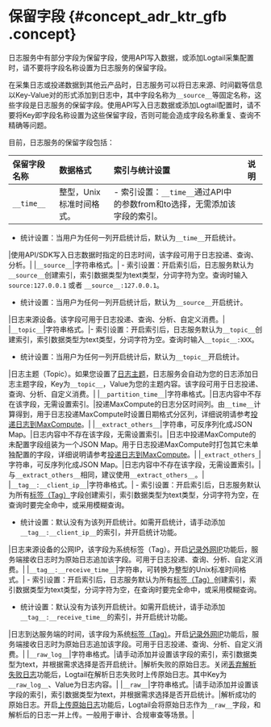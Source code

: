 # 保留字段 {#concept_adr_ktr_gfb .concept}

日志服务中有部分字段为保留字段，使用API写入数据，或添加Logtail采集配置时，请不要将字段名称设置为日志服务的保留字段。

在采集日志或投递数据到其他云产品时，日志服务可以将日志来源、时间戳等信息以Key-Value对的形式添加到日志中，其中字段名称为`__source__`等固定名称，这些字段是日志服务的保留字段。使用API写入日志数据或添加Logtail配置时，请不要将Key即字段名称设置为这些保留字段，否则可能会造成字段名称重复、查询不精确等问题。

目前，日志服务的保留字段包括：

|保留字段名称|数据格式|索引与统计设置|说明|
|:-----|:---|:------|:-|
|`__time__`|整型，Unix标准时间格式。| -   索引设置：`__time__`通过API中的参数from和to选择，无需添加该字段的索引。
-   统计设置：当用户为任何一列开启统计后，默认为`__time__`开启统计。

 |使用API/SDK写入日志数据时指定的日志时间，该字段可用于日志投递、查询、分析。|
|`__source__`|字符串格式。| -   索引设置：开启索引后，日志服务默认为`__source__`创建索引，索引数据类型为text类型，分词字符为空。查询时输入`source:127.0.0.1` 或者 `__source__:127.0.0.1`。
-   统计设置：当用户为任何一列开启统计后，默认为`__source__`开启统计。

 |日志来源设备。该字段可用于日志投递、查询、分析、自定义消费。|
|`__topic__`|字符串格式。|-   索引设置：开启索引后，日志服务默认为`__topic__`创建索引，索引数据类型为text类型，分词字符为空。查询时输入`__topic__:XXX`。
-   统计设置：当用户为任何一列开启统计后，默认为`__topic__`开启统计。

 |日志主题（Topic）。如果您设置了[日志主题](intl.zh-CN/用户指南/Logtail采集/数据源/文本-生成主题.md)，日志服务会自动为您的日志添加日志主题字段，Key为`__topic__`，Value为您的主题内容。该字段可用于日志投递、查询、分析、自定义消费。|
|`__partition_time__`|字符串格式。|日志内容中不存在该字段，无需设置索引。|投递MaxCompute的日志分区时间列。由`__time__`计算得到，用于日志投递MaxCompute时设置日期格式分区列，详细说明请参考[投递日志到MaxCompute](../../../../intl.zh-CN/用户指南/数据投递/投递日志到MaxCompute.md)。|
|`__extract_others__`|字符串，可反序列化成JSON Map。|日志内容中不存在该字段，无需设置索引。|日志中投递MaxCompute的未配置字段组装为一个JSON Map。用于日志投递MaxCompute时打包其它未单独配置的字段，详细说明请参考[投递日志到MaxCompute](../../../../intl.zh-CN/用户指南/数据投递/投递日志到MaxCompute.md)。|
|`_extract_others_`|字符串，可反序列化成JSON Map。|日志内容中不存在该字段，无需设置索引。|与`__extract_others__`相同，建议使用`__extract_others__`。|
|`__tag__:__client_ip__`|字符串格式。| -   索引设置：开启索引后，日志服务默认为所有[标签（Tag）](intl.zh-CN/产品简介/基本概念/日志.md)字段创建索引，索引数据类型为text类型，分词字符为空，在查询时要完全命中，或采用模糊查询。
-   统计设置：默认没有为该列开启统计。如需开启统计，请手动添加`__tag__:__client_ip__`的索引，并开启统计功能。

 |日志来源设备的公网IP，该字段为系统标签（Tag）。开启[记录外网IP](../../../../intl.zh-CN/用户指南/准备工作/操作Logstore.md)功能后，服务端接收日志时为原始日志追加该字段。可用于日志投递、查询、分析、自定义消费。|
|`__tag__:__receive_time__`|字符串，可转换为整型的Unix标准时间格式。| -   索引设置：开启索引后，日志服务默认为所有[标签（Tag）](intl.zh-CN/产品简介/基本概念/日志.md)创建索引，索引数据类型为text类型，分词字符为空，在查询时要完全命中，或采用模糊查询。
-   统计设置：默认没有为该列开启统计。如需开启统计，请手动添加`__tag__:__receive_time__`的索引，并开启统计功能。

 |日志到达服务端的时间，该字段为系统[标签（Tag）](intl.zh-CN/产品简介/基本概念/日志.md)。开启[记录外网IP](../../../../intl.zh-CN/用户指南/准备工作/操作Logstore.md)功能后，服务端接收日志时为原始日志追加该字段。可用于日志投递、查询、分析、自定义消费。|
|`__raw_log__`|字符串格式。|请手动添加并设置该字段的索引，索引数据类型为text，并根据需求选择是否开启统计。|解析失败的原始日志。关闭[丢弃解析失败日志](../../../../intl.zh-CN/用户指南/Logtail采集/数据源/文本日志.md#table_eq2_ccc_wdb)功能后，Logtail在解析日志失败时上传原始日志。其中Key为`__raw_log__`、Value为日志内容。|
|`__raw__`|字符串格式。|请手动添加并设置该字段的索引，索引数据类型为text，并根据需求选择是否开启统计。|解析成功的原始日志。开启[上传原始日志](../../../../intl.zh-CN/用户指南/Logtail采集/数据源/文本日志.md#table_eq2_ccc_wdb)功能后，Logtail会将原始日志作为`__raw__`字段，和解析后的日志一并上传。一般用于审计、合规审查等场景。|

